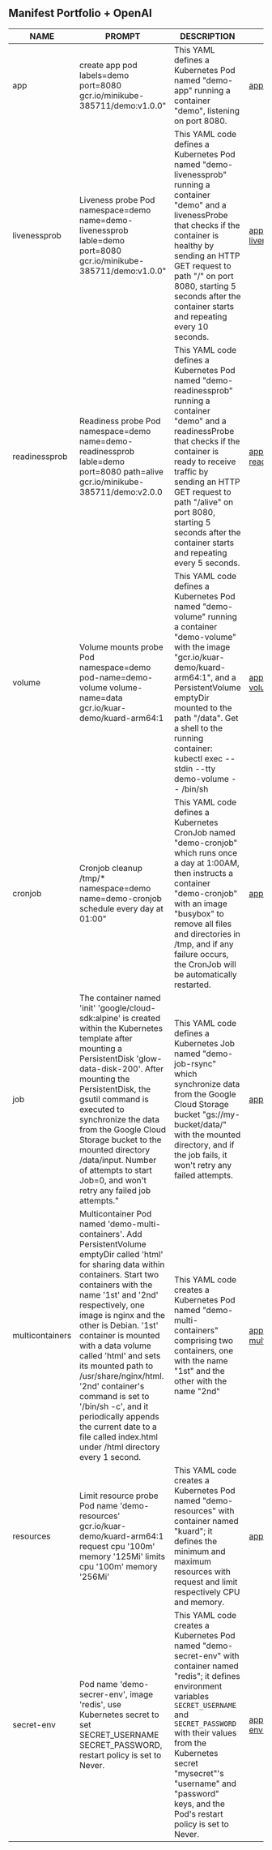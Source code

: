 ## Manifest Portfolio + OpenAI
| NAME            | PROMPT                                                                                                                                                                                                                                                                                                                                                                                                                                                                                                                          | DESCRIPTION                                                                                                                                                                                                                                                                                                            | EXAMPLE                                                 |
|-----------------|---------------------------------------------------------------------------------------------------------------------------------------------------------------------------------------------------------------------------------------------------------------------------------------------------------------------------------------------------------------------------------------------------------------------------------------------------------------------------------------------------------------------------------|------------------------------------------------------------------------------------------------------------------------------------------------------------------------------------------------------------------------------------------------------------------------------------------------------------------------|---------------------------------------------------------|
| app             | create app pod labels=demo port=8080 gcr.io/minikube-385711/demo:v1.0.0"                                                                                                                                                                                                                                                                                                                                                                                                                                                        | This YAML defines a Kubernetes Pod named "demo-app" running a container "demo", listening on port 8080.                                                                                                                                                                                                                | [app.yaml](yaml/app.yaml)                               |
| livenessprob    | Liveness probe Pod namespace=demo name=demo-livenessprob lable=demo port=8080 gcr.io/minikube-385711/demo:v1.0.0"                                                                                                                                                                                                                                                                                                                                                                                                               | This YAML code defines a Kubernetes Pod named "demo-livenessprob" running a container "demo" and a livenessProbe that checks if the container is healthy by sending an HTTP GET request to path "/" on port 8080, starting 5 seconds after the container starts and repeating every 10 seconds.                        | [app-livenessProbe.yaml](yaml/app-livenessProbe.yaml)   |
| readinessprob   | Readiness probe Pod namespace=demo name=demo-readinessprob lable=demo port=8080 path=alive gcr.io/minikube-385711/demo:v2.0.0                                                                                                                                                                                                                                                                                                                                                                                                   | This YAML code defines a Kubernetes Pod named "demo-readinessprob" running a container "demo" and a readinessProbe that checks if the container is ready to receive traffic by sending an HTTP GET request to path "/alive" on port 8080, starting 5 seconds after the container starts and repeating every 5 seconds. | [app-readinessProbe.yaml](yaml/app-readinessProbe.yaml) |
| volume          | Volume mounts probe Pod namespace=demo pod-name=demo-volume volume-name=data gcr.io/kuar-demo/kuard-arm64:1                                                                                                                                                                                                                                                                                                                                                                                                                     | This YAML code defines a Kubernetes Pod named "demo-volume" running a container "demo-volume" with the image "gcr.io/kuar-demo/kuard-arm64:1", and a PersistentVolume emptyDir mounted to the path "/data". Get a shell to the running container: kubectl exec --stdin --tty demo-volume -- /bin/sh                    | [app-volumeMounts.yaml](yaml/app-volumeMounts.yaml)     |
| cronjob         | Cronjob cleanup /tmp/* namespace=demo name=demo-cronjob schedule every day at 01:00"                                                                                                                                                                                                                                                                                                                                                                                                                                            | This YAML code defines a Kubernetes CronJob named "demo-cronjob" which runs once a day at 1:00AM, then instructs a container "demo-cronjob" with an image "busybox" to remove all files and directories in /tmp, and if any failure occurs, the CronJob will be automatically restarted.                               | [app-cronjob.yaml](yaml/app-cronjob.yaml)               |
| job             | The container named 'init' 'google/cloud-sdk:alpine' is created within the Kubernetes template after mounting a PersistentDisk 'glow-data-disk-200'. After mounting the PersistentDisk, the gsutil command is executed to synchronize the data from the Google Cloud Storage bucket to the mounted directory /data/input. Number of attempts to start Job=0, and won't retry any failed job attempts."                                                                                                                          | This YAML code defines a Kubernetes Job named "demo-job-rsync" which  synchronize data from the Google Cloud Storage bucket "gs://my-bucket/data/" with the mounted directory, and if the job fails, it won't retry any failed attempts.                                                                               | [app-job.yaml](yaml/app-job.yaml)                       |
| multicontainers | Multicontainer Pod named 'demo-multi-containers'. Add PersistentVolume emptyDir called 'html' for sharing data within containers. Start two containers with the name '1st' and '2nd' respectively, one image is nginx and the other is Debian. '1st' container is mounted with a data volume called 'html' and sets its mounted path to /usr/share/nginx/html. '2nd' container's command is set to '/bin/sh -c', and it periodically appends the current date to a file called index.html under /html directory every 1 second. | This YAML code creates a Kubernetes Pod named "demo-multi-containers" comprising two containers, one with the name "1st" and the other with the name "2nd"                                                                                                                                                             | [app-multicontainer.yaml](yaml/app-multicontainer.yaml) |
| resources       | Limit resource probe Pod name 'demo-resources' gcr.io/kuar-demo/kuard-arm64:1 request cpu '100m' memory '125Mi' limits cpu '100m' memory '256Mi'                                                                                                                                                                                                                                                                                                                                                                                | This YAML code creates a Kubernetes Pod named "demo-resources" with container named "kuard"; it defines the minimum and maximum resources with request and limit respectively CPU and memory.                                                                                                                          | [app-resources.yaml](yaml/app-resources.yaml)           |
| secret-env      | Pod name 'demo-secrer-env', image 'redis', use Kubernetes secret to set SECRET_USERNAME SECRET_PASSWORD, restart policy is set to Never.                                                                                                                                                                                                                                                                                                                                                                                        | This YAML code creates a Kubernetes Pod named "demo-secret-env" with container named "redis"; it defines environment variables `SECRET_USERNAME` and `SECRET_PASSWORD` with their values from the Kubernetes secret "mysecret"'s "username" and "password" keys, and the Pod's restart policy is set to Never.         | [app-secret-env.yaml](yaml/app-secret-env.yaml)         |